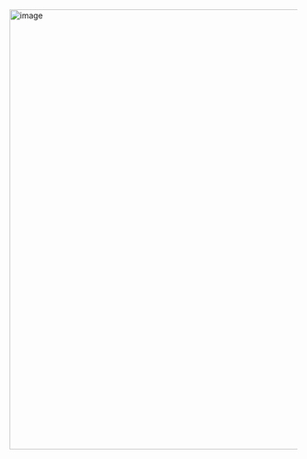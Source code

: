<img width="1392" height="770" alt="image" src="https://github.com/user-attachments/assets/91b4b43e-068c-4991-97bb-4611900d2a04" />


